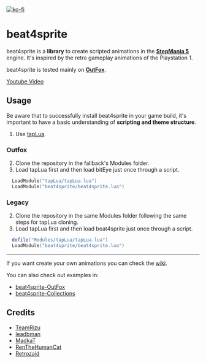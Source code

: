 [![ko-fi](https://ko-fi.com/img/githubbutton_sm.svg)](https://ko-fi.com/W7W32691S)

# beat4sprite
beat4sprite is a **library** to create scripted animations in the **[StepMania 5](https://github.com/stepmania/stepmania)** engine. It's inspired by the retro gameplay animations of the Playstation 1.

beat4sprite is tested mainly on **[OutFox](https://github.com/TeamRizu/OutFox)**.

[Youtube Video](https://youtu.be/NKW4aDbaQvM)

## Usage

Be aware that to successfully install beat4sprite in your game build, it's important to have a basic understanding of **scripting and theme structure**.

  1. Use [tapLua](https://github.com/EngineMachiner/tapLua).

### Outfox

  2. Clone the repository in the fallback's Modules folder.
  3. Load tapLua first and then load bitEye just once through a script.
  ```lua
    LoadModule("tapLua/tapLua.lua")
    LoadModule("beat4sprite/beat4sprite.lua")
  ```

### Legacy

  2. Clone the repository in the same Modules folder following the same steps for tapLua cloning.
  3. Load tapLua first and then load beat4sprite just once through a script.
  ```lua
    dofile("Modules/tapLua/tapLua.lua")
    LoadModule("beat4sprite/beat4sprite.lua")
  ```

---

If you want create your own animations you can check the [wiki](https://github.com/EngineMachiner/beat4sprite/wiki).

You can also check out examples in:
- [beat4sprite-OutFox](https://github.com/EngineMachiner/beat4sprite-OutFox)
- [beat4sprite-Collections](https://github.com/EngineMachiner/beat4sprite-Collections)

## Credits

- [TeamRizu](https://github.com/TeamRizu)
- [leadbman](https://github.com/leadbman)
- [MadkaT](https://github.com/MadkaT182)
- [RenTheHumanCat](https://zenius-i-vanisher.com/v5.2/user?userid=18775)
- [Retrozaid](https://zenius-i-vanisher.com/v5.2/user?userid=21434)
